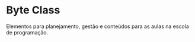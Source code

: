 # Byte Class

Elementos para planejamento, gestão e conteúdos para as aulas na escola de programação. 